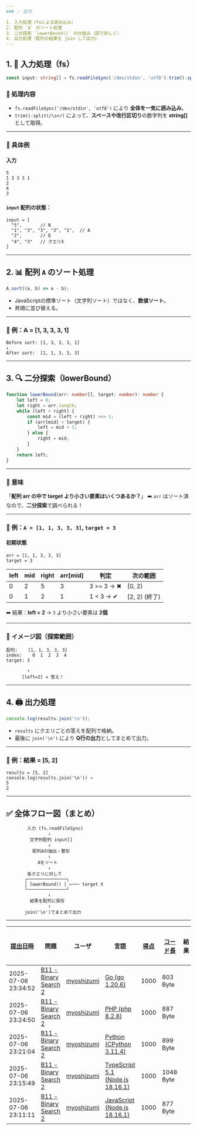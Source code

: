 ```yaml
---
### ✅ 目次

1. 入力処理（fsによる読み込み）
2. 配列 `A` のソート処理
3. 二分探索 `lowerBound()` の仕組み（図で詳しく）
4. 出力処理（配列の結果を join して出力）
---
```


## 1. 🔰 入力処理（fs）

```ts
const input: string[] = fs.readFileSync('/dev/stdin', 'utf8').trim().split(/\s+/);
```

### 🎯 処理内容

- `fs.readFileSync('/dev/stdin', 'utf8')` により **全体を一気に読み込み**。
- `trim().split(/\s+/)` によって、**スペースや改行区切り**の数字列を **string\[]** として取得。

---

### 🧠 具体例

#### 入力

```
5
1 3 3 3 1
2
4
3
```

#### `input` 配列の状態：

```
input = [
  "5",       // N
  "1", "3", "3", "3", "1",  // A
  "2",       // Q
  "4", "3"   // クエリX
]
```

---

## 2. 📊 配列 `A` のソート処理

```ts
A.sort((a, b) => a - b);
```

- JavaScriptの標準ソート（文字列ソート）ではなく、**数値ソート**。
- 昇順に並び替える。

---

### 🧠 例：A = \[1, 3, 3, 3, 1]

```
Before sort: [1, 3, 3, 3, 1]
↓
After sort:  [1, 1, 3, 3, 3]
```

---

## 3. 🔍 二分探索（lowerBound）

```ts
function lowerBound(arr: number[], target: number): number {
    let left = 0;
    let right = arr.length;
    while (left < right) {
        const mid = (left + right) >>> 1;
        if (arr[mid] < target) {
            left = mid + 1;
        } else {
            right = mid;
        }
    }
    return left;
}
```

---

### 🎯 意味

「**配列 arr の中で target より小さい要素はいくつあるか？**」
➡️ `arr` はソート済なので、**二分探索**で調べられる！

---

### 🧠 例：`A = [1, 1, 3, 3, 3]`, `target = 3`

#### 初期状態

```
arr = [1, 1, 3, 3, 3]
target = 3
```

| left | mid | right | arr\[mid] | 判定        | 次の範囲       |
| ---- | --- | ----- | --------- | ----------- | -------------- |
| 0    | 2   | 5     | 3         | 3 >= 3 → ✖ | \[0, 2)        |
| 0    | 1   | 2     | 1         | 1 < 3 → ✔  | \[2, 2) (終了) |

➡️ 結果：**left = 2** → `3` より小さい要素は **2個**

---

### 📘 イメージ図（探索範囲）

```
配列:    [1, 1, 3, 3, 3]
index:    0  1  2  3  4
target: 3

        ↑
      [left=2] = 答え！
```

---

## 4. 🖨️ 出力処理

```ts
console.log(results.join('\n'));
```

- `results` にクエリごとの答えを配列で格納。
- 最後に `join('\n')` により **Q行の出力**としてまとめて出力。

---

### 🧠 例：結果 = \[5, 2]

```
results = [5, 2]
console.log(results.join('\n')) →
5
2
```

---

## ✅ 全体フロー図（まとめ）

```
        入力 (fs.readFileSync)
                ↓
         文字列配列 input[]
                ↓
          配列Aの抽出・整形
                ↓
            Aをソート
                ↓
        各クエリに対して
       ┌───────────────┐
       │ lowerBound() │ ←─── target X
       └───────────────┘
                ↓
         結果を配列に保存
                ↓
       join('\n')でまとめて出力
```

---

| [提出日時](https://atcoder.jp/contests/tessoku-book/submissions/me?desc=true&orderBy=created) | 問題                                                                                    | ユーザ                                            | 言語                                                                                                        | [得点](https://atcoder.jp/contests/tessoku-book/submissions/me?desc=true&orderBy=score) | [コード長](https://atcoder.jp/contests/tessoku-book/submissions/me?orderBy=source_length) | 結果 | [実行時間](https://atcoder.jp/contests/tessoku-book/submissions/me?orderBy=time_consumption) | [メモリ](https://atcoder.jp/contests/tessoku-book/submissions/me?orderBy=memory_consumption) |                                                                       |
| --------------------------------------------------------------------------------------------- | --------------------------------------------------------------------------------------- | ------------------------------------------------- | ----------------------------------------------------------------------------------------------------------- | --------------------------------------------------------------------------------------- | ----------------------------------------------------------------------------------------- | ---- | -------------------------------------------------------------------------------------------- | -------------------------------------------------------------------------------------------- | --------------------------------------------------------------------- |
| 2025-07-06 23:34:52                                                                           | [B11 - Binary Search 2](https://atcoder.jp/contests/tessoku-book/tasks/tessoku_book_cj) | [myoshizumi](https://atcoder.jp/users/myoshizumi) | [Go (go 1.20.6)](https://atcoder.jp/contests/tessoku-book/submissions/me?f.Language=5002)                   | 1000                                                                                    | 803 Byte                                                                                  |      | 42 ms                                                                                        | 3004 KiB                                                                                     | [詳細](https://atcoder.jp/contests/tessoku-book/submissions/67394394) |
| 2025-07-06 23:24:50                                                                           | [B11 - Binary Search 2](https://atcoder.jp/contests/tessoku-book/tasks/tessoku_book_cj) | [myoshizumi](https://atcoder.jp/users/myoshizumi) | [PHP (php 8.2.8)](https://atcoder.jp/contests/tessoku-book/submissions/me?f.Language=5016)                  | 1000                                                                                    | 887 Byte                                                                                  |      | 76 ms                                                                                        | 32112 KiB                                                                                    | [詳細](https://atcoder.jp/contests/tessoku-book/submissions/67394238) |
| 2025-07-06 23:21:04                                                                           | [B11 - Binary Search 2](https://atcoder.jp/contests/tessoku-book/tasks/tessoku_book_cj) | [myoshizumi](https://atcoder.jp/users/myoshizumi) | [Python (CPython 3.11.4)](https://atcoder.jp/contests/tessoku-book/submissions/me?f.Language=5055)          | 1000                                                                                    | 899 Byte                                                                                  |      | 112 ms                                                                                       | 36232 KiB                                                                                    | [詳細](https://atcoder.jp/contests/tessoku-book/submissions/67394169) |
| 2025-07-06 23:15:49                                                                           | [B11 - Binary Search 2](https://atcoder.jp/contests/tessoku-book/tasks/tessoku_book_cj) | [myoshizumi](https://atcoder.jp/users/myoshizumi) | [TypeScript 5.1 (Node.js 18.16.1)](https://atcoder.jp/contests/tessoku-book/submissions/me?f.Language=5058) | 1000                                                                                    | 1048 Byte                                                                                 |      | 126 ms                                                                                       | 76908 KiB                                                                                    | [詳細](https://atcoder.jp/contests/tessoku-book/submissions/67394068) |
| 2025-07-06 23:11:11                                                                           | [B11 - Binary Search 2](https://atcoder.jp/contests/tessoku-book/tasks/tessoku_book_cj) | [myoshizumi](https://atcoder.jp/users/myoshizumi) | [JavaScript (Node.js 18.16.1)](https://atcoder.jp/contests/tessoku-book/submissions/me?f.Language=5009)     | 1000                                                                                    | 877 Byte                                                                                  |      | 384 ms                                                                                       | 76448 KiB                                                                                    | [詳細](https://atcoder.jp/contests/tessoku-book/submissions/67393981) |
